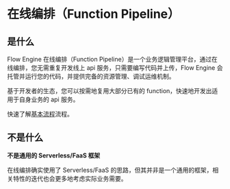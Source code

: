 # 在线编排（Function Pipeline）

## 是什么

Flow Engine 在线编排（Function Pipeline）是一个业务逻辑管理平台，通过在线编排，您无需重复开发线上 api 服务，只需要编写代码并上传，Flow Engine 会托管并运行您的代码，并提供完备的资源管理、调试运维机制。

基于开发者的生态，您可以按需地复用大部分已有的 function，快速地开发出适用于自身业务的 api 服务。

快速了解[基本流程](./basic-operation.md)流程。

## 不是什么

**不是通用的 Serverless/FaaS 框架**

在线编排确实使用了 Serverless/FaaS 的思路，但其并非是一个通用的框架，相关特性的迭代也会更多地考虑实际业务需要。
